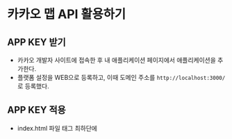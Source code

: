 # 카카오 맵 API 활용하기 

## APP KEY 받기 
- 카카오 개발자 사이트에 접속한 후 내 애플리케이션 페이지에서 애플리케이션을 추가한다. 
- 플랫폼 설정을 WEB으로 등록하고, 이때 도메인 주소를 ```http://localhost:3000/```로 등록했다. 

## APP KEY 적용 
- index.html 파일 <body>태그 최하단에 <script>태그를 작성하여 JavaScript 키를 넣어준다.
- 이때 작성하는 JavaScript 키는 노출하지 않도록 설정이 필요하다. 
- 우선 .env 파일을 생성해 ```REACT_APP_KAKAO_MAP_KEY=[내가 발급 받은 키]```를 적어준다. 
- .gitignore 파일에 .env를 추가한다. 
- index.html 파일에 작성한 ```JavaScript 키```를 ```REACT_APP_KAKAO_MAP_KEY```로 덮어서 작성한다. 
- 설정한 내용을 적용하기 위해 dotenv 패키지를 설치한다. 
- ```(yarn 명령어 : yarn add dotenv)```
  
## kakao map 컴포넌트 생성
```javaScript
  /*global kakao */
  import React, { useEffect } from "react";

  const KakaoMap = () => {
    const { kakao } = window;

    useEffect(() => {
      const container = document.getElementById("map"); //지도를 담을 영역의 DOM 레퍼런스
      const options = {
        //지도를 생성할 때 필요한 기본 옵션
        center: new kakao.maps.LatLng(33.450701, 126.570667), //지도의 중심좌표.
        level: 3, //지도의 레벨(확대, 축소 정도)
      };
      const map = new kakao.maps.Map(container, options); //지도 생성 및 객체 리턴
    }, []);

    return <div id="map" style={{ width: "300px", height: "300px" }}></div>;
  };

  export default KakaoMap;
```
## kakao map 컴포넌트 생성 (패키지 사용)
- kakao maps api를 리액트에 맞게 활용할 수 있는 패키지를 설치하면 코드가 절반으로 줄어든다. 
- ```yarn add react-kakao-maps-sdk```
  
```javaScript
  import React from "react";
  import { Map } from "react-kakao-maps-sdk";

  const KakaoMap = () => {
    return (
      <Map
        center={{ lat: 33.450701, lng: 126.570667 }}
        style={{ width: "375px", height: "812px" }}
        level={3}
      />
    );
  };

  export default KakaoMap;
```
  
## 사용할 페이지에 import 해주기!!
